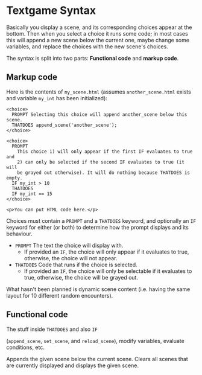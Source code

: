 # Textgame Syntax

Basically you display a scene, and its corresponding choices appear at the bottom. Then when you select a choice it runs some code; in most cases this will append a new scene below the current one, maybe change some variables, and replace the choices with the new scene's choices.

The syntax is split into two parts: **Functional code** and **markup code**.

## Markup code

Here is the contents of `my_scene.html` (assumes `another_scene.html` exists and variable `my_int` has been initialized):
```
<choice>
  PROMPT Selecting this choice will append another_scene below this scene.
  THATDOES append_scene('another_scene');
</choice>

<choice>
  PROMPT
    This choice 1) will only appear if the first IF evaluates to true and
    2) can only be selected if the second IF evaluates to true (it will
    be grayed out otherwise). It will do nothing because THATDOES is empty.
  IF my_int > 10
  THATDOES
  IF my_int == 15
</choice>

<p>You can put HTML code here.</p>
```

Choices must contain a `PROMPT` and a `THATDOES` keyword, and optionally an `IF` keyword for either (or both) to determine how the prompt displays and its behaviour.
- `PROMPT` The text the choice will display with.
  - If provided an `IF`, the choice will only appear if it evaluates to true, otherwise, the choice will not appear.
- `THATDOES` Code that runs if the choice is selected.
  - If provided an `IF`, the choice will only be selectable if it evaluates to true, otherwise, the choice will be grayed out.

What hasn't been planned is dynamic scene content (i.e. having the same layout for 10 different random encounters).

## Functional code

The stuff inside `THATDOES` and also `IF`

(`append_scene`, `set_scene`, and `reload_scene`), modify variables, evaluate conditions, etc.

Appends the given scene below the current scene.
Clears all scenes that are currently displayed and displays the given scene.
